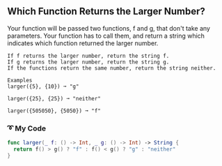 ## Which Function Returns the Larger Number?

Your function will be passed two functions, f and g, that don't take any parameters. Your function has to call them, and return a string which indicates which function returned the larger number.
```
If f returns the larger number, return the string f.
If g returns the larger number, return the string g.
If the functions return the same number, return the string neither.

Examples
larger({5}, {10}) ➞ "g"

larger({25}, {25}) ➞ "neither"

larger({505050}, {5050}) ➞ "f"
```
### ➰ My Code
```swift
func larger(_ f: () -> Int, _ g: () -> Int) -> String {
  return f() > g() ? "f" : f() < g() ? "g" : "neither"
}
```
